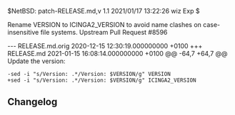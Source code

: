 $NetBSD: patch-RELEASE.md,v 1.1 2021/01/17 13:22:26 wiz Exp $

Rename VERSION to ICINGA2_VERSION to avoid name clashes on case-insensitive file systems.
Upstream Pull Request #8596

--- RELEASE.md.orig	2020-12-15 12:30:19.000000000 +0100
+++ RELEASE.md	2021-01-15 16:08:14.000000000 +0100
@@ -64,7 +64,7 @@
 Update the version:
 
 ```
-sed -i "s/Version: .*/Version: $VERSION/g" VERSION
+sed -i "s/Version: .*/Version: $VERSION/g" ICINGA2_VERSION
 ```
 
 ## Changelog <a id="changelog"></a>
